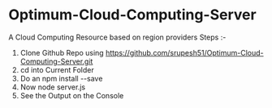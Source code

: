 # Optimum-Cloud-Computing-Server
A Cloud Computing Resource based on region providers
Steps :-
1) Clone Github Repo using https://github.com/srupesh51/Optimum-Cloud-Computing-Server.git
2) cd into Current Folder
3) Do an npm install --save
4) Now node server.js
5) See the Output on the Console
